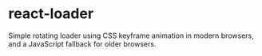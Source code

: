 # react-loader

Simple rotating loader using CSS keyframe animation in modern browsers, and a JavaScript fallback for older browsers.
